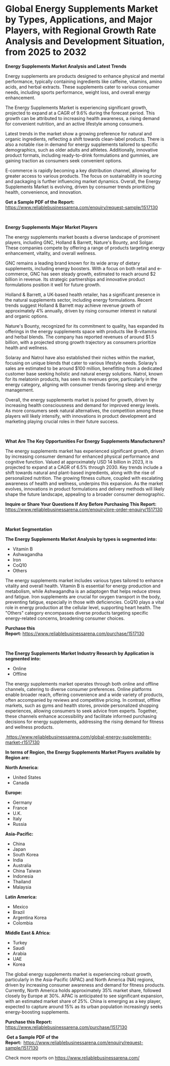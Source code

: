 <p><h1>Global Energy Supplements Market by Types, Applications, and Major Players, with Regional Growth Rate Analysis and Development Situation, from 2025 to 2032</h1></p><p><strong>Energy Supplements Market Analysis and Latest Trends</strong></p>
<p><p>Energy supplements are products designed to enhance physical and mental performance, typically containing ingredients like caffeine, vitamins, amino acids, and herbal extracts. These supplements cater to various consumer needs, including sports performance, weight loss, and overall energy enhancement.</p><p>The Energy Supplements Market is experiencing significant growth, projected to expand at a CAGR of 9.6% during the forecast period. This growth can be attributed to increasing health awareness, a rising demand for convenient nutrition, and an active lifestyle among consumers. </p><p>Latest trends in the market show a growing preference for natural and organic ingredients, reflecting a shift towards clean-label products. There is also a notable rise in demand for energy supplements tailored to specific demographics, such as older adults and athletes. Additionally, innovative product formats, including ready-to-drink formulations and gummies, are gaining traction as consumers seek convenient options.</p><p>E-commerce is rapidly becoming a key distribution channel, allowing for greater access to various products. The focus on sustainability in sourcing and packaging is further influencing market dynamics. Overall, the Energy Supplements Market is evolving, driven by consumer trends prioritizing health, convenience, and innovation.</p></p>
<p><strong>Get a Sample PDF of the Report:&nbsp;</strong> <a href="https://www.reliablebusinessarena.com/enquiry/request-sample/1517130?utm_campaign=1143&utm_medium=2&utm_source=Github&utm_content=ia&utm_term=08022025&utm_id=energy-supplements">https://www.reliablebusinessarena.com/enquiry/request-sample/1517130</a></p>
<p>&nbsp;</p>
<p><strong>Energy Supplements Major Market Players</strong></p>
<p><p>The energy supplements market boasts a diverse landscape of prominent players, including GNC, Holland & Barrett, Nature's Bounty, and Solgar. These companies compete by offering a range of products targeting energy enhancement, vitality, and overall wellness.</p><p>GNC remains a leading brand known for its wide array of dietary supplements, including energy boosters. With a focus on both retail and e-commerce, GNC has seen steady growth, estimated to reach around $2 billion in revenue. Its strategic partnerships and innovative product formulations position it well for future growth.</p><p>Holland & Barrett, a UK-based health retailer, has a significant presence in the natural supplements sector, including energy formulations. Recent trends suggest Holland & Barrett may achieve revenue growth of approximately 4% annually, driven by rising consumer interest in natural and organic options.</p><p>Nature's Bounty, recognized for its commitment to quality, has expanded its offerings in the energy supplements space with products like B-vitamins and herbal blends. The company has reported revenues of around $1.5 billion, with a projected strong growth trajectory as consumers prioritize health and wellness.</p><p>Solaray and Natrol have also established their niches within the market, focusing on unique blends that cater to various lifestyle needs. Solaray’s sales are estimated to be around $100 million, benefitting from a dedicated customer base seeking holistic and natural energy solutions. Natrol, known for its melatonin products, has seen its revenues grow, particularly in the energy category, aligning with consumer trends favoring sleep and energy management.</p><p>Overall, the energy supplements market is poised for growth, driven by increasing health consciousness and demand for improved energy levels. As more consumers seek natural alternatives, the competition among these players will likely intensify, with innovations in product development and marketing playing crucial roles in their future success.</p></p>
<p>&nbsp;</p>
<p><strong>What Are The Key Opportunities For Energy Supplements Manufacturers?</strong></p>
<p><p>The energy supplements market has experienced significant growth, driven by increasing consumer demand for enhanced physical performance and cognitive function. Valued at approximately USD 14 billion in 2023, it is projected to expand at a CAGR of 6.5% through 2030. Key trends include a shift towards natural and plant-based ingredients, along with the rise of personalized nutrition. The growing fitness culture, coupled with escalating awareness of health and wellness, underpins this expansion. As the market evolves, innovations in product formulations and delivery methods will likely shape the future landscape, appealing to a broader consumer demographic.</p></p>
<p><strong>Inquire or Share Your Questions If Any Before Purchasing This Report:</strong> <a href="https://www.reliablebusinessarena.com/enquiry/pre-order-enquiry/1517130?utm_campaign=1143&utm_medium=2&utm_source=Github&utm_content=ia&utm_term=08022025&utm_id=energy-supplements">https://www.reliablebusinessarena.com/enquiry/pre-order-enquiry/1517130</a></p>
<p>&nbsp;</p>
<p><strong>Market Segmentation</strong></p>
<p><strong>The Energy Supplements Market Analysis by types is segmented into:</strong></p>
<p><ul><li>Vitamin B</li><li>Ashwagandha</li><li>Iron</li><li>CoQ10</li><li>Others</li></ul></p>
<p><p>The energy supplements market includes various types tailored to enhance vitality and overall health. Vitamin B is essential for energy production and metabolism, while Ashwagandha is an adaptogen that helps reduce stress and fatigue. Iron supplements are crucial for oxygen transport in the body, preventing fatigue, especially in those with deficiencies. CoQ10 plays a vital role in energy production at the cellular level, supporting heart health. The "Others" category encompasses diverse products targeting specific energy-related concerns, broadening consumer choices.</p></p>
<p><strong>Purchase this Report:&nbsp;</strong><a href="https://www.reliablebusinessarena.com/purchase/1517130?utm_campaign=1143&utm_medium=2&utm_source=Github&utm_content=ia&utm_term=08022025&utm_id=energy-supplements">https://www.reliablebusinessarena.com/purchase/1517130</a></p>
<p>&nbsp;</p>
<p><strong>The Energy Supplements Market Industry Research by Application is segmented into:</strong></p>
<p><ul><li>Online</li><li>Offline</li></ul></p>
<p><p>The energy supplements market operates through both online and offline channels, catering to diverse consumer preferences. Online platforms enable broader reach, offering convenience and a wide variety of products, often accompanied by reviews and competitive pricing. In contrast, offline markets, such as gyms and health stores, provide personalized shopping experiences, allowing consumers to seek advice from experts. Together, these channels enhance accessibility and facilitate informed purchasing decisions for energy supplements, addressing the rising demand for fitness and wellness products.</p></p>
<p><a href="https://www.reliablebusinessarena.com/global-energy-supplements-market-r1517130?utm_campaign=1143&utm_medium=2&utm_source=Github&utm_content=ia&utm_term=08022025&utm_id=energy-supplements">&nbsp;https://www.reliablebusinessarena.com/global-energy-supplements-market-r1517130</a></p>
<p><strong>In terms of Region, the Energy Supplements Market Players available by Region are:</strong></p>
<p>
    <p> <strong> North America: </strong>
        <ul>
            <li>United States</li>
            <li>Canada</li>
        </ul>
        </p> 
    <p> <strong> Europe: </strong>
        <ul>
            <li>Germany</li>
            <li>France</li>
            <li>U.K.</li>
            <li>Italy</li>
            <li>Russia</li>
        </ul>
        </p> 
    <p> <strong> Asia-Pacific: </strong>
        <ul>
            <li>China</li>
            <li>Japan</li>
            <li>South Korea</li>
            <li>India</li>
            <li>Australia</li>
            <li>China Taiwan</li>
            <li>Indonesia</li>
            <li>Thailand</li>
            <li>Malaysia</li>
        </ul>
        </p> 
    <p> <strong> Latin America: </strong>
        <ul>
            <li>Mexico</li>
            <li>Brazil</li>
            <li>Argentina Korea</li>
            <li>Colombia</li>
        </ul>
        </p> 
    <p> <strong> Middle East & Africa: </strong>
        <ul>
            <li>Turkey</li>
            <li>Saudi</li>
            <li>Arabia</li>
            <li>UAE</li>
            <li>Korea</li>
        </ul>
    </p>
    </p>
<p><p>The global energy supplements market is experiencing robust growth, particularly in the Asia-Pacific (APAC) and North America (NA) regions, driven by increasing consumer awareness and demand for fitness products. Currently, North America holds approximately 35% market share, followed closely by Europe at 30%. APAC is anticipated to see significant expansion, with an estimated market share of 25%. China is emerging as a key player, expected to capture around 15% as its urban population increasingly seeks energy-boosting supplements.</p></p>
<p><strong>Purchase this Report: </strong><a href="https://www.reliablebusinessarena.com/purchase/1517130?utm_campaign=1143&utm_medium=2&utm_source=Github&utm_content=ia&utm_term=08022025&utm_id=energy-supplements">https://www.reliablebusinessarena.com/purchase/1517130</a></p>
<p>&nbsp;<strong>Get a Sample PDF of the Report:&nbsp;&nbsp;</strong><a href="https://www.reliablebusinessarena.com/enquiry/request-sample/1517130?utm_campaign=1143&utm_medium=2&utm_source=Github&utm_content=ia&utm_term=08022025&utm_id=energy-supplements">https://www.reliablebusinessarena.com/enquiry/request-sample/1517130</a></p>
<p><strong></strong></p>
<p>Check more reports on <a href="https://www.reliablebusinessarena.com/?utm_campaign=1143&utm_medium=2&utm_source=Github&utm_content=ia&utm_term=08022025&utm_id=energy-supplements">https://www.reliablebusinessarena.com/</a></p>